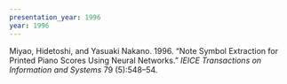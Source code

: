 ```yaml
---
presentation_year: 1996
year: 1996
---
```


Miyao, Hidetoshi, and Yasuaki Nakano. 1996. “Note Symbol Extraction for Printed Piano Scores Using Neural Networks.” <i>IEICE Transactions on Information and Systems</i> 79 (5):548–54.